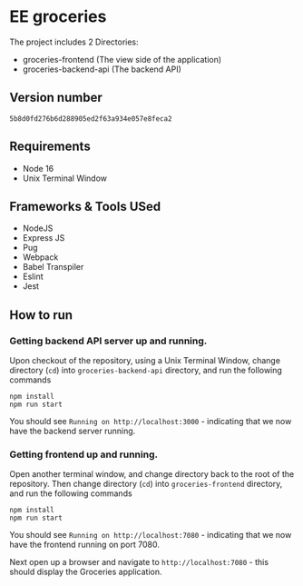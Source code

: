 # EE groceries

The project includes 2 Directories:

- groceries-frontend (The view side of the application)
- groceries-backend-api (The backend API)


## Version number
`5b8d0fd276b6d288905ed2f63a934e057e8feca2`

## Requirements
- Node 16
- Unix Terminal Window

## Frameworks & Tools USed
- NodeJS
- Express JS
- Pug
- Webpack
- Babel Transpiler
- Eslint
- Jest

## How to run
### Getting backend API server up and running.

Upon checkout of the repository, using a Unix Terminal Window, change directory (`cd`) into `groceries-backend-api` directory, and run the following commands
```
npm install
npm run start
```

You should see `Running on http://localhost:3000` - indicating that we now have the backend server running.

### Getting frontend up and running.

Open another terminal window, and change directory back to the root of the repository.
Then change directory (`cd`) into `groceries-frontend` directory, and run the following commands
```
npm install
npm run start
```

You should see `Running on http://localhost:7080` - indicating that we now have the frontend running on port 7080.

Next open up a browser and navigate to `http://localhost:7080` - this should display the Groceries application.